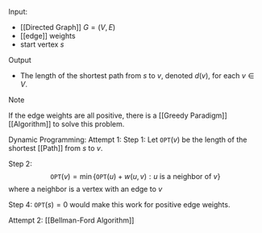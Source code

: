 Input:
- [[Directed Graph]] $G=(V,E)$
- [[edge]] weights 
- start vertex $s$

Output
- The length of the shortest path from $s$ to $v$, denoted $d(v)$, for each $v\in V$.

>[!note]
>If the edge weights are all positive, there is a [[Greedy Paradigm]] [[Algorithm]] to solve this problem.

Dynamic Programming:
Attempt $1$:
Step 1: Let $\texttt{OPT}(v)$ be the length of the shortest [[Path]] from $s$ to $v$.

Step 2: $$\texttt{OPT}(v)=\min\{\texttt{OPT}(u)+w(u,v):u \text{ is a neighbor of }v\}$$where a neighbor is a vertex with an edge to $v$

Step 4: $\texttt{OPT}(s)=0$ would make this work for positive edge weights.

Attempt $2$:
[[Bellman-Ford Algorithm]]
